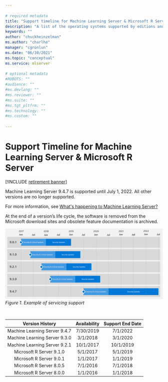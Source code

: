 ```yaml
---

# required metadata
title: "Support timeline for Machine Learning Server & Microsoft R Server"
description: "A list of the operating systems supported by editions and versions of Microsoft R Server, Machine Learning Server, and Revolution R Enterprise."
keywords: ""
author: "chuckheinzelman"
ms.author: "charlhe"
manager: "cgronlun"
ms.date: "06/30/2021"
ms.topic: "conceptual"
ms.service: mlserver

# optional metadata
#ROBOTS: ""
#audience: ""
#ms.devlang: ""
#ms.reviewer: ""
#ms.suite: ""
#ms.tgt_pltfrm: ""
#ms.technology: ""
#ms.custom: ""

---
```


# Support Timeline for Machine Learning Server & Microsoft R Server

[!INCLUDE [retirement banner](~/includes/machine-learning-server-retirement.md)]

Machine Learning Server 9.4.7 is supported until July 1, 2022. All other versions are no longer supported.

For more information, see [What's happening to Machine Learning Server?](what-is-happening-to-machine-learning-server.md)

At the end of a version’s life cycle, the software is removed from the Microsoft download sites and obsolete feature documentation is archived.

![Support timeline for Machine Learning Server & Microsoft R Server](./media/resources-servicing-support/rserver-servicing-support.png)
<br>_Figure 1. Example of servicing support_

<br>

| Version History               | Availability | Support End Date |
|:-----------------------------:|:------------:|:----------------:|
| Machine Learning Server 9.4.7 | 7/30/2019    | 7/1/2022         |
| Machine Learning Server 9.3.0 | 3/1/2018     | 3/1/2020         |
| Machine Learning Server 9.2.1 | 10/1/2017    | 10/1/2019        |
| Microsoft R Server 9.1.0      | 5/1/2017     | 5/1/2019         |
| Microsoft R Server 9.0.1      | 1/1/2017     | 1/1/2019         |
| Microsoft R Server 8.0.5      | 7/1/2016     | 7/1/2018         |
| Microsoft R Server 8.0.0      | 1/1/2016     | 1/1/2018         |


